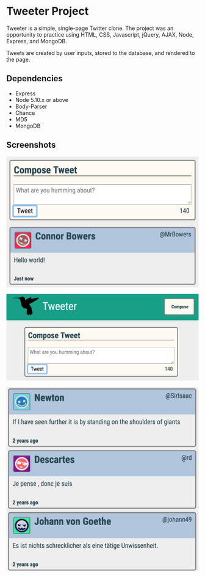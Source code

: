 # Tweeter Project

Tweeter is a simple, single-page Twitter clone. The project was an opportunity to practice using HTML, CSS, Javascript, jQuery, AJAX, Node, Express, and MongoDB.

Tweets are created by user inputs, stored to the database, and rendered to the page.

## Dependencies

- Express
- Node 5.10.x or above
- Body-Parser
- Chance 
- MD5
- MongoDB

## Screenshots

!["Screenshot of 'compose tweet' box"](https://github.com/samueljohnwilson/tweeter/blob/master/docs/compose-tweet.png)

!["Screenshot of nav bar"](https://github.com/samueljohnwilson/tweeter/blob/master/docs/nav-bar.png)

!["Screenshot of tweets](https://github.com/samueljohnwilson/tweeter/blob/master/docs/tweets.png)